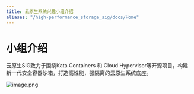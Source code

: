 ```yaml
---
title: 云原生系统兴趣小组介绍
aliases: "/high-performance_storage_sig/docs/Home"
---
```


# 小组介绍

云原生SIG致力于围绕Kata Containers 和 Cloud Hypervisor等开源项目，构建新一代安全容器沙箱，打造高性能，强隔离的云原生系统底座。



![image.png](https://intranetproxy.alipay.com/skylark/lark/0/2020/png/301940/1596420708672-62c7c3b2-7769-4b29-b588-fb168c59a149.png)

